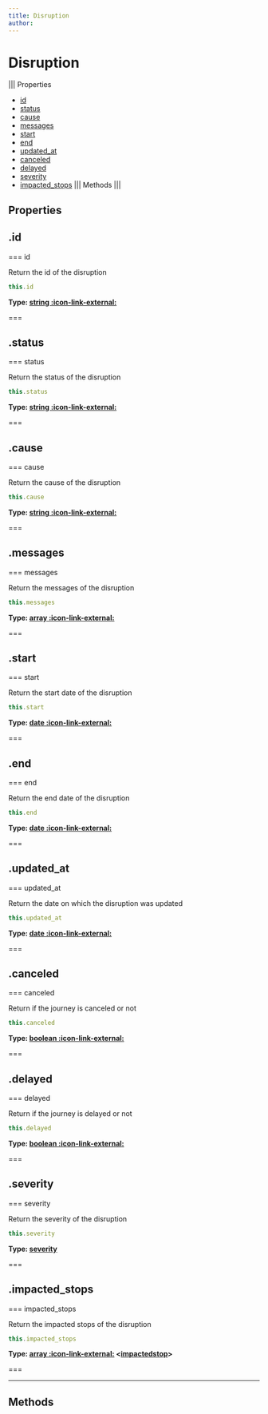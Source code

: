 ```yaml
---
title: Disruption
author:
---
```


# Disruption

||| Properties
- [id](#id)
- [status](#status)
- [cause](#cause)
- [messages](#messages)
- [start](#start)
- [end](#end)
- [updated_at](#updated_at)
- [canceled](#canceled)
- [delayed](#delayed)
- [severity](#severity)
- [impacted_stops](#impacted_stops)
||| Methods
|||
## Properties
## .id

=== id

Return the id of the disruption


```javascript
this.id
```
**Type: [string :icon-link-external:](https://developer.mozilla.org/en-US/docs/Web/JavaScript/Reference/Global_Objects/String)**

===

## .status

=== status

Return the status of the disruption


```javascript
this.status
```
**Type: [string :icon-link-external:](https://developer.mozilla.org/en-US/docs/Web/JavaScript/Reference/Global_Objects/String)**

===

## .cause

=== cause

Return the cause of the disruption


```javascript
this.cause
```
**Type: [string :icon-link-external:](https://developer.mozilla.org/en-US/docs/Web/JavaScript/Reference/Global_Objects/String)**

===

## .messages

=== messages

Return the messages of the disruption


```javascript
this.messages
```
**Type: [array :icon-link-external:](https://developer.mozilla.org/en-US/docs/Web/JavaScript/Reference/Global_Objects/Array)**

===

## .start

=== start

Return the start date of the disruption


```javascript
this.start
```
**Type: [date :icon-link-external:](https://developer.mozilla.org/en-US/docs/Web/JavaScript/Reference/Global_Objects/Date)**

===

## .end

=== end

Return the end date of the disruption


```javascript
this.end
```
**Type: [date :icon-link-external:](https://developer.mozilla.org/en-US/docs/Web/JavaScript/Reference/Global_Objects/Date)**

===

## .updated_at

=== updated_at

Return the date on which the disruption was updated


```javascript
this.updated_at
```
**Type: [date :icon-link-external:](https://developer.mozilla.org/en-US/docs/Web/JavaScript/Reference/Global_Objects/Date)**

===

## .canceled

=== canceled

Return if the journey is canceled or not


```javascript
this.canceled
```
**Type: [boolean :icon-link-external:](https://developer.mozilla.org/en-US/docs/Web/JavaScript/Reference/Global_Objects/Boolean)**

===

## .delayed

=== delayed

Return if the journey is delayed or not


```javascript
this.delayed
```
**Type: [boolean :icon-link-external:](https://developer.mozilla.org/en-US/docs/Web/JavaScript/Reference/Global_Objects/Boolean)**

===

## .severity

=== severity

Return the severity of the disruption


```javascript
this.severity
```
**Type: [severity](../structures/severity)**

===

## .impacted_stops

=== impacted_stops

Return the impacted stops of the disruption


```javascript
this.impacted_stops
```
**Type: [array :icon-link-external:](https://developer.mozilla.org/en-US/docs/Web/JavaScript/Reference/Global_Objects/Array) <[impactedstop](../structures/impactedstop)>**

===

---
## Methods
